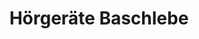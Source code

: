 ---
title: "Hörgeräte Baschlebe"
url: /siegburg/hoergeraete-baschlebe-neue-poststrasse/
shop: Hörgeräte
---